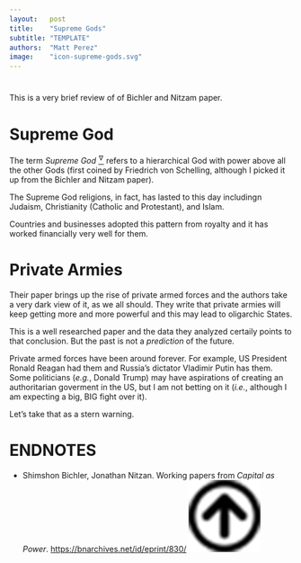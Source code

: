 ```yaml
---
layout:   post
title:    "Supreme Gods"
subtitle: "TEMPLATE"
authors:  "Matt Perez"
image:    "icon-supreme-gods.svg"
---
```


<div style='display:none; '>
 <p>According to history, the Supreme God stuff started with Zarathushtra Spitama (aka, Zoroaster), in Persia. The termn was coined by Friedrich Wilhelm Joseph von Schelling.</p>
</div>

<h1></h1>
 <p>This is a very brief review of of Bichler and Nitzam paper.</p>

<h1>Supreme God</h1>
 <p>The term <em>Supreme God</em> <a href='#en01'><sup id='bm01'>&hairsp;&nabla;&hairsp;</sup></a> refers to a hierarchical God with power above all the other Gods (first coined by Friedrich von Schelling, although I picked it up from the Bichler and Nitzam paper).</p>
 <p>The Supreme God religions, in fact, has lasted to this day includingn Judaism, Christianity (Catholic and Protestant), and Islam.</p>
 <p>Countries and businesses adopted this pattern from royalty and it has worked financially very well for them.</p>

<h1>Private Armies</h1>
 <p>Their paper brings up the rise of private armed forces and the authors take a very dark view of it, as we all should. They write that private armies will keep getting more and more powerful and this may lead to oligarchic States.</p>
 <p>This is a well researched paper and the data they analyzed certaily points to that conclusion. But the past is not a <em>prediction</em> of the future.</p>
 <p>Private armed forces have been around forever. For example, US President Ronald Reagan had them and Russia&rsquo;s dictator Vladimir Putin has them. Some politicians (<em>e.g.</em>, Donald Trump) may have aspirations of creating an authoritarian goverment in the US, but I am not betting on it (<em>i.e.</em>, although I am expecting a big, BIG fight over it).</p>
 <p>Let&rsquo;s take that as a stern warning.</p>

<h1 class="_section">ENDNOTES</h1>
 <ul>
  <li id="en01">
   <p class="_list-item">
    Shimshon Bichler, Jonathan Nitzan.
    Working papers from <em>Capital as Power</em>.
    <a href="https://bnarchives.net/id/eprint/830/" target="_blank">https://bnarchives.net/id/eprint/830/</a>
    <a class="_uparrow" href="#bm01"><img src="/assets/img/arrow-up-icon.png"></a>
   </p>
  </li>
 </ul>